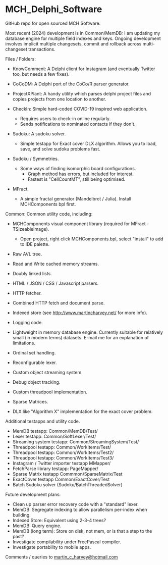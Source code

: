 # MCH_Delphi_Software
GitHub repo for open sourced MCH Software.

Most recent (2024) development is in Common/MemDB: I am updating my database engine for multiple
field indexes and keys. Ongoing development involves implicit multiple changesets, commit
and rollback across multi-changeset transactions.

Files / Folders:

- KnowComment: A Delphi client for Instagram (and eventually Twitter too, but needs a few fixes).

- CoCoDM: A Delphi port of the CoCo/R parser generator.

- ProjectXPlant: A handy utility which parses delphi project files and copies projects from one location to another.

- CheckIn: Simple hard-coded COVID-19 inspired web application.
  - Requires users to check-in online regularly.
  - Sends notifications to nominated contacts if they don't.

- Sudoku: A sudoku solver.
  - Simple testapp for Exact cover DLX algorithm. Allows you to load, save, and solve sudoku problems fast.

- Sudoku / Symmetries.
  - Some ways of finding isomorphic board configurations.
    - Graph method has errors, but included for interest.
    - Fastest is "CellCountMT", still being optimised.

- MFract.
  - A simple fractal generator (Mandelbrot / Julia). Install MCHComponents bpl first.

Common: Common utility code, including:

- MCHComponents visual component library (required for MFract - TSizeableImage).
  - Open project, right click MCHComponents.bpl, select "install" to add to IDE palette.

- Raw AVL tree.
- Read and Write cached memory streams.
- Doubly linked lists.
- HTML / JSON / CSS / Javascript parsers.
- HTTP fetcher.
- Combined HTTP fetch and document parse.
- Indexed store (see http://www.martincharvey.net/ for more info).
- Logging code.
- Lightweight in memory database engine. Currently suitable for relatively small (in modern terms) datasets. E-mail me for an explanation of limitations. 
- Ordinal set handling.
- Reconfigurable lexer.
- Custom object streaming system.
- Debug object tracking.
- Custom threadpool implementation.
- Sparse Matrices.
- DLX like "Algorithm X" implementation for the exact cover problem.

Additional testapps and utility code.

- MemDB testapp: Common/MemDB/Test/
- Lexer testapp: Common/SoftLexer/Test/
- Streaming system testapp: Common/StreamingSystem/Test/
- Threadpool testapp: Common/WorkItems/Test/
- Threadpool testapp: Common/WorkItems/Test2/
- Threadpool testapp: Common/WorkItems/Test3/
- Instagram / Twitter importer testapp MMapper/
- FetchParse library testapp: PageMapper/
- Sparse Matrix testapp Commmon/SparseMatrix/Test
- ExactCover testapp Common/ExactCover/Test
- Batch Sudoku solver (Sudoku/BatchThreadedSolver)

Future development plans:

- Clean up parser error recovery code with a "standard" lexer.
- MemDB: Segregate indexing to allow parallelism per-index when building.
- Indexed Store: Equivalent using 2-3-4 trees?
- MemDB: Query engine.
- MemDB (long term): Store on disk, not mem, or is that a step to the past?
- Investigate compilability under FreePascal compiler.
- Investigate portability to mobile apps.

Comments / queries to martin_c_harvey@hotmail.com
